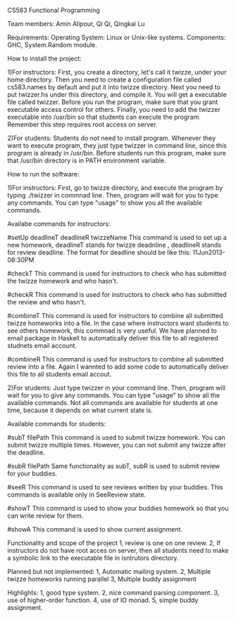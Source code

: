 CS583 Functional Programming

Team members:
Amin Alipour, Qi Qi, Qingkai Lu


Requirements:
Operating System: Linux or Unix-like systems.
Components: GHC, System.Random module.


How to install the project:

1)For instructors:
First, you create a directory, let's call it twizze, under your home directory.
Then you need to create a configuration file called cs583.names by default and put it into twizze directory.
Next you need to put twizzer.hs under this directory, and compile it. You will get a executable file called twizzer.
Before you run the program, make sure that you grant executable access control for others.
Finally, you need to add the twizzer executable into /usr/bin so that students can execute the program. Remember this step requires root access on server.


2)For students:
Students do not need to install program. Whenever they want to execute program, they just type twizzer in command line, since this program is already in /usr/bin.
Before students run this program, make sure that /usr/bin directory is in PATH environment variable.


How to run the software:

1)For instructors:
First, go to twizze directory, and execute the program by typing ./twizzer in commnad line.
Then, program will wait for you to type any commands.
You can type "usage" to show you all the available commands.

Availabe commands for instructors:

#setUp deadlineT deadlineR twizzeName
This command is used to set up a new homework, deadlineT stands for twizze deadnline , deadlineR stands for review deadline.
The format for deadline should be like this: 11Jun2013-08:30PM

#checkT
This command is used for instructors to check who has submitted the twizze homework and who hasn't.

#checkR
This command is used for instructors to check who has submitted the review and who hasn't.

#combineT
This command is used for instructors to combine all submitted twizze homeworks into a file. In the case where instructors want
students to see others homework, this commnad is very useful. We have planned to email package in Haskell to automatically deliver
this file to all registered studnets email account.

#combineR
This command is used for instructors to combine all submitted review into a file. Again I wannted to add some code to automatically
deliver this file to all students email accout.


2)For students:
Just type twizzer in your command line.
Then, program will wait for you to give any commands.
You can type "usage" to show all the available commands.
Not all commands are available for students at one time, because it depends on what current state is.

Available commands for students:

#subT filePath
This command is used to submit twizze homework. You can submit twizze multiple times.
However, you can not submit any twizze after the deadline.

#subR filePath
Same functionality as subT, subR is used to submit review for your buddies.

#seeR
This command is used to see reviews written by your buddies. This commands is available only in SeeReview state.

#showT
This command is used to show your buddies homework so that you can write review for them.

#showA
This command is used to show current assignment.


Functionality and scope of the project
1, review is one on one review.
2, If instructors do not have root acces on server, then all students need to make a symbolic link to the executable file in isntrutors directory.


Planned but not implemented:
1, Automatic mailing system.
2, Multiple twizze homeworks running parallel
3, Multiple buddy assignment


Highlights:
1, good type system.
2, nice command parsing component.
3, use of higher-order function.
4, use of IO monad.
5, simple buddy assignment.
